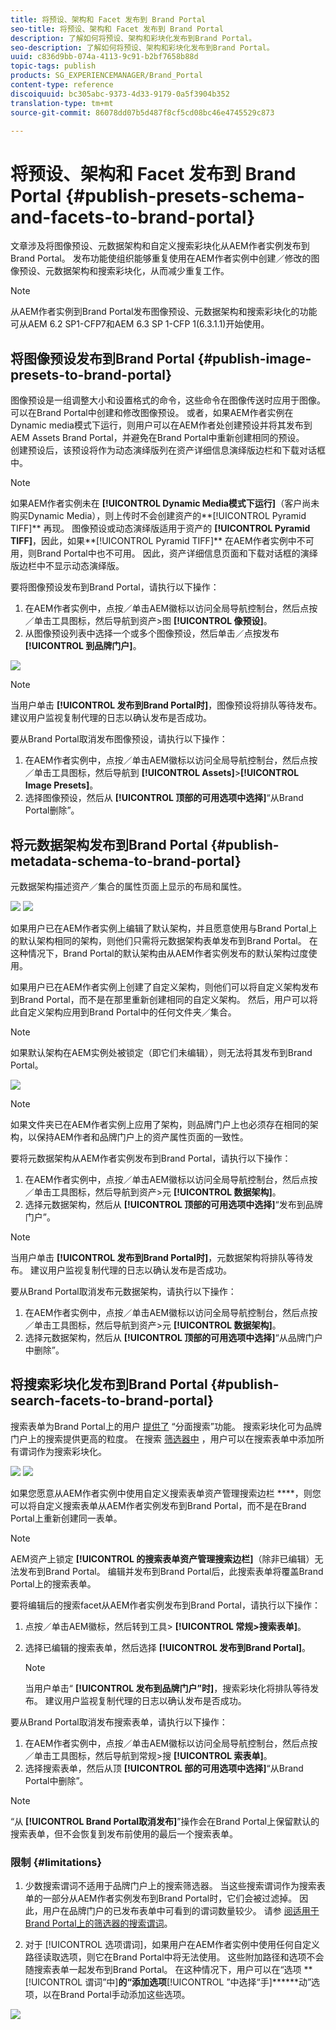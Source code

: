 ```yaml
---
title: 将预设、架构和 Facet 发布到 Brand Portal
seo-title: 将预设、架构和 Facet 发布到 Brand Portal
description: 了解如何将预设、架构和彩块化发布到Brand Portal。
seo-description: 了解如何将预设、架构和彩块化发布到Brand Portal。
uuid: c836d9bb-074a-4113-9c91-b2bf7658b88d
topic-tags: publish
products: SG_EXPERIENCEMANAGER/Brand_Portal
content-type: reference
discoiquuid: bc305abc-9373-4d33-9179-0a5f3904b352
translation-type: tm+mt
source-git-commit: 86078dd07b5d487f8cf5cd08bc46e4745529c873

---
```



# 将预设、架构和 Facet 发布到 Brand Portal {#publish-presets-schema-and-facets-to-brand-portal}

文章涉及将图像预设、元数据架构和自定义搜索彩块化从AEM作者实例发布到Brand Portal。 发布功能使组织能够重复使用在AEM作者实例中创建／修改的图像预设、元数据架构和搜索彩块化，从而减少重复工作。

>[!NOTE]
>
>从AEM作者实例到Brand Portal发布图像预设、元数据架构和搜索彩块化的功能可从AEM 6.2 SP1-CFP7和AEM 6.3 SP 1-CFP 1(6.3.1.1)开始使用。

## 将图像预设发布到Brand Portal {#publish-image-presets-to-brand-portal}

图像预设是一组调整大小和设置格式的命令，这些命令在图像传送时应用于图像。 可以在Brand Portal中创建和修改图像预设。 或者，如果AEM作者实例在Dynamic media模式下运行，则用户可以在AEM作者处创建预设并将其发布到AEM Assets Brand Portal，并避免在Brand Portal中重新创建相同的预设。\
创建预设后，该预设将作为动态演绎版列在资产详细信息演绎版边栏和下载对话框中。

>[!NOTE]
>
>如果AEM作者实例未在 **[!UICONTROL Dynamic Media模式下运行]**（客户尚未购买Dynamic Media），则上传时不会创建资产的**[!UICONTROL  Pyramid TIFF]** 再现。 图像预设或动态演绎版适用于资产的 **[!UICONTROL Pyramid TIFF]**，因此，如果**[!UICONTROL  Pyramid TIFF]** 在AEM作者实例中不可用，则Brand Portal中也不可用。 因此，资产详细信息页面和下载对话框的演绎版边栏中不显示动态演绎版。

要将图像预设发布到Brand Portal，请执行以下操作：

1. 在AEM作者实例中，点按／单击AEM徽标以访问全局导航控制台，然后点按／单击工具图标，然后导航到资产>图 **[!UICONTROL 像预设]**。
1. 从图像预设列表中选择一个或多个图像预设，然后单击／点按发布 **[!UICONTROL 到品牌门户]**。

![](assets/publishpreset.png)

>[!NOTE]
>
>当用户单击 **[!UICONTROL 发布到Brand Portal时]**，图像预设将排队等待发布。 建议用户监视复制代理的日志以确认发布是否成功。

要从Brand Portal取消发布图像预设，请执行以下操作：

1. 在AEM作者实例中，点按／单击AEM徽标以访问全局导航控制台，然后点按／单击工具图标，然后导航到 **[!UICONTROL Assets]**>**[!UICONTROL  Image Presets]**。
1. 选择图像预设，然后从 **[!UICONTROL 顶部的可用选项中选择]**“从Brand Portal删除”。

## 将元数据架构发布到Brand Portal {#publish-metadata-schema-to-brand-portal}

元数据架构描述资产／集合的属性页面上显示的布局和属性。

![](assets/metadata-schema-editor.png) ![](assets/asset-properties-1.png)

如果用户已在AEM作者实例上编辑了默认架构，并且愿意使用与Brand Portal上的默认架构相同的架构，则他们只需将元数据架构表单发布到Brand Portal。 在这种情况下，Brand Portal的默认架构由从AEM作者实例发布的默认架构过度使用。

如果用户已在AEM作者实例上创建了自定义架构，则他们可以将自定义架构发布到Brand Portal，而不是在那里重新创建相同的自定义架构。 然后，用户可以将此自定义架构应用到Brand Portal中的任何文件夹／集合。

>[!NOTE]
>
>如果默认架构在AEM实例处被锁定（即它们未编辑），则无法将其发布到Brand Portal。

![](assets/default-schema-form.png)

>[!NOTE]
>
>如果文件夹已在AEM作者实例上应用了架构，则品牌门户上也必须存在相同的架构，以保持AEM作者和品牌门户上的资产属性页面的一致性。

要将元数据架构从AEM作者实例发布到Brand Portal，请执行以下操作：

1. 在AEM作者实例中，点按／单击AEM徽标以访问全局导航控制台，然后点按／单击工具图标，然后导航到资产>元 **[!UICONTROL 数据架构]**。
1. 选择元数据架构，然后从 **[!UICONTROL 顶部的可用选项中选择]**“发布到品牌门户”。

>[!NOTE]
>
>当用户单击 **[!UICONTROL 发布到Brand Portal时]**，元数据架构将排队等待发布。 建议用户监视复制代理的日志以确认发布是否成功。

要从Brand Portal取消发布元数据架构，请执行以下操作：

1. 在AEM作者实例中，点按／单击AEM徽标以访问全局导航控制台，然后点按／单击工具图标，然后导航到资产>元 **[!UICONTROL 数据架构]**。
1. 选择元数据架构，然后从 **[!UICONTROL 顶部的可用选项中选择]**“从品牌门户中删除”。

## 将搜索彩块化发布到Brand Portal {#publish-search-facets-to-brand-portal}

搜索表单为Brand Portal上的用户 [提供了](../using/brand-portal-search-facets.md) “分面搜索”功能。 搜索彩块化可为品牌门户上的搜索提供更高的粒度。 在搜索 [筛选器中](https://helpx.adobe.com/experience-manager/6-5/assets/using/search-facets.html#AddingaPredicate) ，用户可以在搜索表单中添加所有谓词作为搜索彩块化。

![](assets/property-predicate-removed.png)
![](assets/search-form.png)

如果您愿意从AEM作者实例中使用自定义搜索表单资产管理搜索边栏 ****，则您可以将自定义搜索表单从AEM作者实例发布到Brand Portal，而不是在Brand Portal上重新创建同一表单。

>[!NOTE]
>
>AEM资产上锁定 **[!UICONTROL 的搜索表单资产管理搜索边栏]**（除非已编辑）无法发布到Brand Portal。 编辑并发布到Brand Portal后，此搜索表单将覆盖Brand Portal上的搜索表单。

要将编辑后的搜索facet从AEM作者实例发布到Brand Portal，请执行以下操作：

1. 点按／单击AEM徽标，然后转到工具> **[!UICONTROL 常规>搜索表单]**。
1. 选择已编辑的搜索表单，然后选择 **[!UICONTROL 发布到Brand Portal]**。

   >[!NOTE]
   >
   >当用户单击“ **[!UICONTROL 发布到品牌门户”时]**，搜索彩块化将排队等待发布。 建议用户监视复制代理的日志以确认发布是否成功。

要从Brand Portal取消发布搜索表单，请执行以下操作：

1. 在AEM作者实例中，点按／单击AEM徽标以访问全局导航控制台，然后点按／单击工具图标，然后导航到常规>搜 **[!UICONTROL 索表单]**。
1. 选择搜索表单，然后从顶 **[!UICONTROL 部的可用选项中选择]**“从Brand Portal中删除”。

>[!NOTE]
>
>“从 **[!UICONTROL Brand Portal取消发布]**”操作会在Brand Portal上保留默认的搜索表单，但不会恢复到发布前使用的最后一个搜索表单。

### 限制 {#limitations}

1. 少数搜索谓词不适用于品牌门户上的搜索筛选器。 当这些搜索谓词作为搜索表单的一部分从AEM作者实例发布到Brand Portal时，它们会被过滤掉。 因此，用户在品牌门户的已发布表单中可看到的谓词数量较少。 请参 [阅适用于Brand Portal上的筛选器的搜索谓词](../using/brand-portal-search-facets.md#list-of-search-predicates)。

1. 对于 [!UICONTROL 选项谓词]，如果用户在AEM作者实例中使用任何自定义路径读取选项，则它在Brand Portal中将无法使用。 这些附加路径和选项不会随搜索表单一起发布到Brand Portal。 在这种情况下，用户可以在“选项 **[!UICONTROL 谓词”中]**的“添加选项**[!UICONTROL ”中选择“手]******动”选项，以在Brand Portal手动添加这些选项。

![](assets/options-predicate-manual.png)
